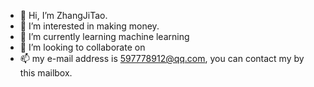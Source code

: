 - 👋 Hi, I’m ZhangJiTao.
- 👀 I’m interested in making money.
- 🌱 I’m currently learning machine learning
- 💞️ I’m looking to collaborate on
- 📫 my e-mail address is 597778912@qq.com, you can contact my by this mailbox.

<!---
ZhangJiTaoA/ZhangJiTaoA is a ✨ special ✨ repository because its `README.md` (this file) appears on your GitHub profile.
You can click the Preview link to take a look at your changes.
--->
